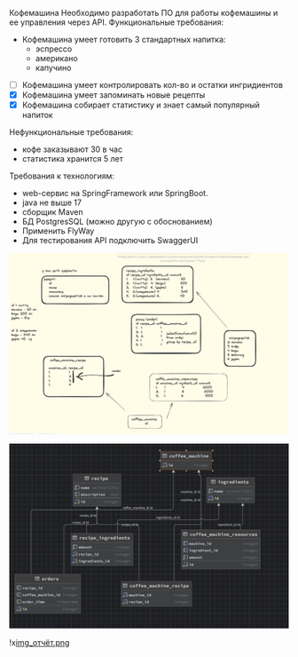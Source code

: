 Кофемашина
Необходимо разработать ПО для работы кофемашины и ее управления через API.
Функциональные требования:
- Кофемашина умеет готовить 3 стандартных напитка:
  - эспрессо
  - американо
  - капучино
- [ ]  Кофемашина умеет контролировать кол-во и остатки ингридиентов
- [x] Кофемашина умеет запоминать новые рецепты
- [x] Кофемашина собирает статистику и знает самый популярный напиток

Нефункциональные требования:
- кофе заказывают 30 в час
- статистика хранится 5 лет

Требования к технологиям:
- web-сервис на SpringFramework или SpringBoot.
- java не выше 17
- сборщик Maven
- БД PostgresSQL (можно другую с обоснованием)
- Применить FlyWay
- Для тестирования API подключить SwaggerUI



![img.png](img.png)


![img_1.png](img_1.png)

!х[img_отчёт.png](img_отчёт.png)